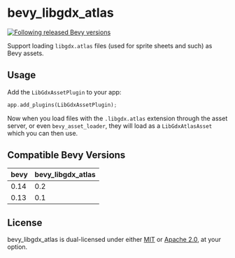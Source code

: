 # bevy_libgdx_atlas

[![Following released Bevy versions](https://img.shields.io/badge/Bevy%20tracking-released%20version-lightblue)](https://bevyengine.org/learn/quick-start/plugin-development/#main-branch-tracking)


Support loading `libgdx.atlas` files (used for sprite sheets and such) as Bevy assets.

## Usage

Add the `LibGdxAssetPlugin` to your app:

```rust
app.add_plugins(LibGdxAssetPlugin);
```

Now when you load files with the `.libgdx.atlas` extension through the asset server, or even `bevy_asset_loader`, they will load as a `LibGdxAtlasAsset` which you can then use.

## Compatible Bevy Versions

|bevy|bevy_libgdx_atlas|
|-|-|
|0.14|0.2|
|0.13|0.1|

## License

bevy_libgdx_atlas is dual-licensed under either [MIT](https://opensource.org/license/MIT) or [Apache 2.0](https://www.apache.org/licenses/LICENSE-2.0), at your option.
